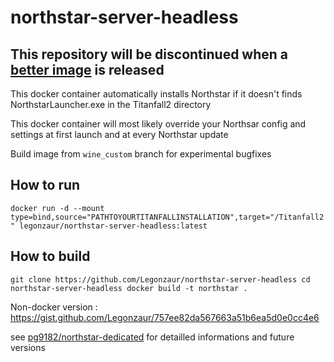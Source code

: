 # northstar-server-headless

## This repository will be discontinued when a [better image](https://github.com/pg9182/northstar-dedicated) is released

This docker container automatically installs Northstar if it doesn't finds NorthstarLauncher.exe in the Titanfall2 directory

This docker container will most likely override your Northsar config and settings at first launch and at every Northstar update

Build image from `wine_custom` branch for experimental bugfixes 

## How to run

`docker run -d --mount type=bind,source="PATHTOYOURTITANFALLINSTALLATION",target="/Titanfall2" legonzaur/northstar-server-headless:latest`

## How to build

`git clone https://github.com/Legonzaur/northstar-server-headless
cd northstar-server-headless
docker build -t northstar .`

Non-docker version : https://gist.github.com/Legonzaur/757ee82da567663a51b6ea5d0e0cc4e6

see [pg9182/northstar-dedicated](https://github.com/pg9182/northstar-dedicated) for detailled informations and future versions
